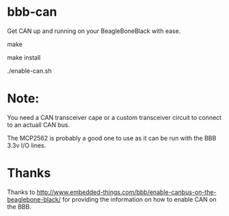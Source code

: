 bbb-can
=======
Get CAN up and running on your BeagleBoneBlack with ease.

make

make install

./enable-can.sh

Note:
=====
You need a CAN transceiver cape or a custom transceiver circuit to connect to an
actuall CAN bus.

The MCP2562 is probably a good one to use as it can be run with the BBB 3.3v I/O lines.

Thanks
======
Thanks to http://www.embedded-things.com/bbb/enable-canbus-on-the-beaglebone-black/ 
for providing the information on how to enable CAN on the BBB.

